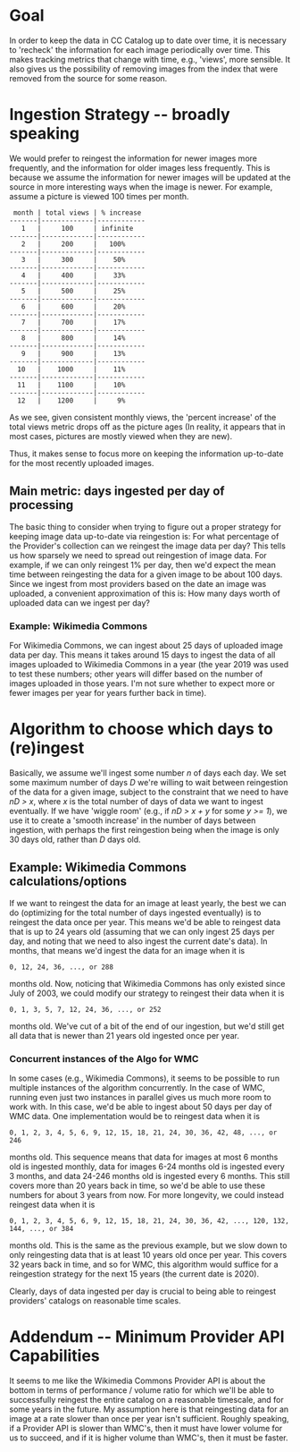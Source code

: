 <!-- TITLE: Image Data Reingestion Strategy -->
<!-- SUBTITLE: How to keep information in CC Catalog up-to-date, at different scales -->

# Goal

In order to keep the data in CC Catalog up to date over time, it is necessary to
'recheck' the information for each image periodically over time. This makes
tracking metrics that change with time, e.g., 'views', more sensible. It also
gives us the possibility of removing images from the index that were removed
from the source for some reason.

# Ingestion Strategy -- broadly speaking

We would prefer to reingest the information for newer images more frequently,
and the information for older images less frequently. This is because we assume
the information for newer images will be updated at the source in more
interesting ways when the image is newer. For example, assume a picture is
viewed 100 times per month.

```text
 month | total views | % increase
-------|-------------|------------
   1   |     100     | infinite
-------|-------------|------------
   2   |     200     |   100%
-------|-------------|------------
   3   |     300     |    50%
-------|-------------|------------
   4   |     400     |    33%
-------|-------------|------------
   5   |     500     |    25%
-------|-------------|------------
   6   |     600     |    20%
-------|-------------|------------
   7   |     700     |    17%
-------|-------------|------------
   8   |     800     |    14%
-------|-------------|------------
   9   |     900     |    13%
-------|-------------|------------
  10   |    1000     |    11%
-------|-------------|------------
  11   |    1100     |    10%
-------|-------------|------------
  12   |    1200     |     9%
```

As we see, given consistent monthly views, the 'percent increase' of the total
views metric drops off as the picture ages (In reality, it appears that in most
cases, pictures are mostly viewed when they are new).

Thus, it makes sense to focus more on keeping the information up-to-date for the
most recently uploaded images.

## Main metric: days ingested per day of processing

The basic thing to consider when trying to figure out a proper strategy for
keeping image data up-to-date via reingestion is: For what percentage of the
Provider's collection can we reingest the image data per day? This tells us how
sparsely we need to spread out reingestion of image data. For example, if we
can only reingest 1% per day, then we'd expect the mean time between reingesting
the data for a given image to be about 100 days. Since we ingest from most
providers based on the date an image was uploaded, a convenient approximation of
this is: How many days worth of uploaded data can we ingest per day?

### Example: Wikimedia Commons

For Wikimedia Commons, we can ingest about 25 days of uploaded image data per
day. This means it takes around 15 days to ingest the data of all images
uploaded to Wikimedia Commons in a year (the year 2019 was used to test these
numbers; other years will differ based on the number of images uploaded in those
years. I'm not sure whether to expect more or fewer images per year for years
further back in time).

# Algorithm to choose which days to (re)ingest

Basically, we assume we'll ingest some number _n_ of days each day. We set some
maximum number of days _D_ we're willing to wait between reingestion of the
data for a given image, subject to the constraint that we need to have _nD > x_,
where _x_ is the total number of days of data we want to ingest eventually. If
we have 'wiggle room' (e.g., if _nD > x + y_ for some _y >= 1_), we use it to
create a 'smooth increase' in the number of days between ingestion, with perhaps
the first reingestion being when the image is only 30 days old, rather than _D_
days old.

## Example: Wikimedia Commons calculations/options

If we want to reingest the data for an image at least yearly, the best we can do
(optimizing for the total number of days ingested eventually) is to reingest the
data once per year. This means we'd be able to reingest data that is up to 24
years old (assuming that we can only ingest 25 days per day, and noting that we
need to also ingest the current date's data). In months, that means we'd ingest
the data for an image when it is

```
0, 12, 24, 36, ..., or 288
```

months old. Now, noticing that Wikimedia Commons has only existed since July of
2003, we could modify our strategy to reingest their data when it is

```
0, 1, 3, 5, 7, 12, 24, 36, ..., or 252
```

months old. We've cut of a bit of the end of our ingestion, but we'd still get
all data that is newer than 21 years old ingested once per year.

### Concurrent instances of the Algo for WMC

In some cases (e.g., Wikimedia Commons), it seems to be possible to run multiple
instances of the algorithm concurrently. In the case of WMC, running even just
two instances in parallel gives us much more room to work with. In this case,
we'd be able to ingest about 50 days per day of WMC data. One implementation
would be to reingest data when it is

```
0, 1, 2, 3, 4, 5, 6, 9, 12, 15, 18, 21, 24, 30, 36, 42, 48, ..., or 246
```

months old. This sequence means that data for images at most 6 months old is
ingested monthly, data for images 6-24 months old is ingested every 3 months,
and data 24-246 months old is ingested every 6 months. This still covers more
than 20 years back in time, so we'd be able to use these numbers for about 3
years from now. For more longevity, we could instead reingest data when it is

```
0, 1, 2, 3, 4, 5, 6, 9, 12, 15, 18, 21, 24, 30, 36, 42, ..., 120, 132, 144, ..., or 384
```

months old. This is the same as the previous example, but we slow down to only
reingesting data that is at least 10 years old once per year. This covers 32
years back in time, and so for WMC, this algorithm would suffice for a
reingestion strategy for the next 15 years (the current date is 2020).

Clearly, days of data ingested per day is crucial to being able to reingest
providers' catalogs on reasonable time scales.

# Addendum -- Minimum Provider API Capabilities

It seems to me like the Wikimedia Commons Provider API is about the bottom in
terms of performance / volume ratio for which we'll be able to successfully
reingest the entire catalog on a reasonable timescale, and for some years in the
future. My assumption here is that reingesting data for an image at a rate
slower than once per year isn't sufficient. Roughly speaking, if a Provider
API is slower than WMC's, then it must have lower volume for us to succeed, and
if it is higher volume than WMC's, then it must be faster.
